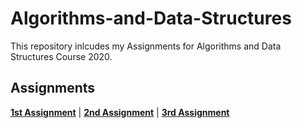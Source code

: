 # Algorithms-and-Data-Structures

This repository inlcudes my Assignments for Algorithms and Data Structures Course 2020.

## Assignments

[**1st Assignment**](https://nbviewer.jupyter.org/github/dmst-algorithms-course/assignment-2020-1/blob/master/assignment_2020_1.ipynb?flush_cache=true) | [**2nd Assignment**](https://github.com/dmst-algorithms-course/assignment-2020-2/raw/master/assignment_2020_2.pdf) | [**3rd Assignment**](https://github.com/dmst-algorithms-course/assignment-2020-3/raw/master/assignment_2020_3.pdf)

